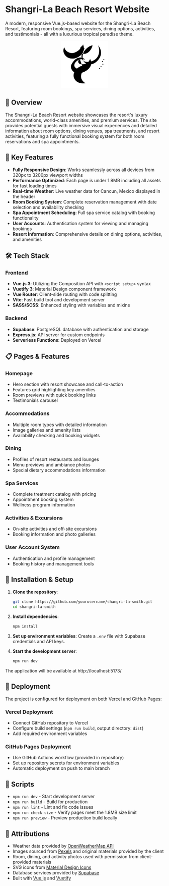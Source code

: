 # Shangri-La Beach Resort Website

A modern, responsive Vue.js-based website for the Shangri-La Beach Resort, featuring room bookings, spa services, dining options, activities, and testimonials - all with a luxurious tropical paradise theme.

<p align="center">
  <img src="./public/shangri-la-logo.svg" alt="Shangri-La Beach Resort" width="150" height="150">
</p>

## 🌴 Overview

The Shangri-La Beach Resort website showcases the resort's luxury accommodations, world-class amenities, and premium services. The site provides potential guests with immersive visual experiences and detailed information about room options, dining venues, spa treatments, and resort activities, featuring a fully functional booking system for both room reservations and spa appointments.

## 🚀 Key Features

- **Fully Responsive Design**: Works seamlessly across all devices from 320px to 3200px viewport widths
- **Performance Optimized**: Each page is under 1.8MB including all assets for fast loading times
- **Real-time Weather**: Live weather data for Cancun, Mexico displayed in the header
- **Room Booking System**: Complete reservation management with date selection and availability checking
- **Spa Appointment Scheduling**: Full spa service catalog with booking functionality
- **User Accounts**: Authentication system for viewing and managing bookings
- **Resort Information**: Comprehensive details on dining options, activities, and amenities

## 🛠️ Tech Stack

### Frontend
- **Vue.js 3**: Utilizing the Composition API with `<script setup>` syntax
- **Vuetify 3**: Material Design component framework
- **Vue Router**: Client-side routing with code splitting
- **Vite**: Fast build tool and development server
- **SASS/SCSS**: Enhanced styling with variables and mixins

### Backend
- **Supabase**: PostgreSQL database with authentication and storage
- **Express.js**: API server for custom endpoints
- **Serverless Functions**: Deployed on Vercel

## 📋 Pages & Features

### Homepage
- Hero section with resort showcase and call-to-action
- Features grid highlighting key amenities
- Room previews with quick booking links
- Testimonials carousel

### Accommodations
- Multiple room types with detailed information
- Image galleries and amenity lists
- Availability checking and booking widgets

### Dining
- Profiles of resort restaurants and lounges
- Menu previews and ambiance photos
- Special dietary accommodations information

### Spa Services
- Complete treatment catalog with pricing
- Appointment booking system
- Wellness program information

### Activities & Excursions
- On-site activities and off-site excursions
- Booking information and photo galleries

### User Account System
- Authentication and profile management
- Booking history and management tools

## 🔧 Installation & Setup

1. **Clone the repository**:
   ```bash
   git clone https://github.com/yourusername/shangri-la-smith.git
   cd shangri-la-smith
   ```

2. **Install dependencies**:
   ```bash
   npm install
   ```

3. **Set up environment variables**:
   Create a `.env` file with Supabase credentials and API keys.

4. **Start the development server**:
   ```bash
   npm run dev
   ```

The application will be available at http://localhost:5173/

## 🚀 Deployment

The project is configured for deployment on both Vercel and GitHub Pages:

### Vercel Deployment
- Connect GitHub repository to Vercel
- Configure build settings (`npm run build`, output directory: `dist`)
- Add required environment variables

### GitHub Pages Deployment
- Use GitHub Actions workflow (provided in repository)
- Set up repository secrets for environment variables
- Automatic deployment on push to main branch

## 📄 Scripts

- `npm run dev` - Start development server
- `npm run build` - Build for production
- `npm run lint` - Lint and fix code issues
- `npm run check-size` - Verify pages meet the 1.8MB size limit
- `npm run preview` - Preview production build locally

## 🙏 Attributions

- Weather data provided by [OpenWeatherMap API](https://openweathermap.org/api)
- Images sourced from [Pexels](https://www.pexels.com/) and original materials provided by the client
- Room, dining, and activity photos used with permission from client-provided materials
- SVG icons from [Material Design Icons](https://materialdesignicons.com/)
- Database services provided by [Supabase](https://supabase.com)
- Built with [Vue.js](https://vuejs.org/) and [Vuetify](https://vuetifyjs.com/)
